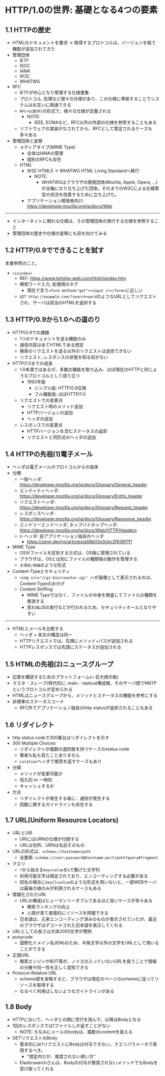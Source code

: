 # HTTP/1.0の世界: 基礎となる4つの要素

## 1.1 HTTPの歴史

- HTMLのドキュメントを要求 -> 取得するプロトコルは、バージョンを経て機能が追加されてきた
- 管理団体
  - IETF
  - ISOC
  - IANA
  - W3C
  - WHATWG
- RFC
  - IETFが中心となり管理する仕様書集
  - プロトコル, 処理など様々な仕様があり、この仕様に準拠することでシステムはお互いに疎通できる
  - `RFC+${数字}`の形式で、様々な仕様が定義される
    - NOTE:
      - IEEE, ECMAなど、RFC以外の外部の仕様を参照することもある
  - ソフトウェアの実装がなされてから、RFCとして策定されるケースも多々ある
- 管理団体と変移
  - メディアタイプ(MIME Type)
    - 全体はIANAの管理
    - 個別のRFCも存在
  - HTML
    - W3C HTML5 -> WHATWG HTML Living Standardへ移行
      - NOTE:
        - WHATWGはブラウザの開発団体(Mozilla, Apple, Opera, ...)が主軸になり立ち上げた団体。それまでのW3Cによる仕様策定の状況を改善するために立ち上げた。
    - アプリケーション開発者向け: https://developer.mozilla.org/ja/docs/Web

---

- インターネットに関わる仕様は、その管理団体の発行する仕様を参照すること
- 管理団体の歴史や仕様の変移にも目を向けてみる

## 1.2 HTTP/0.9でできることを試す

本書参照のこと。

- `<isindex>`
  - REF: https://www.tohoho-web.com/html/isindex.htm
  - 検索ワード入力, 処理用のタグ
    - 現在で言う`<form method="get"><input /></form>`に近しい
  - `GET http://example.com/?search+word`のようなURLとしてリクエストされ、サーバは該当のHTMLを返却する

## 1.3 HTTP/0.9から1.0への道のり

- HTTP/0.9での課題
  - 1つのドキュメントを送る機能のみ
  - 通信内容は全てHTMLである想定
  - 検索のリクエストを送る以外のリクエストは送信できない
  - リクエスト, レスポンスの状態を知る術がない
- HTTP/1.0までの成長
  - 1.0未満ではあるが、多数の機能を取り込み、ほぼ現在のHTTPと同じようなプロトコルとして成り立つ
    - 1992年版
      - シンプル版: HTTP/0.9互換
      - フル機能版: ほぼHTTP/1.0
  - リクエストでの変更点
    - リクエスト時のメソッド追加
    - HTTPバージョンの追加
    - ヘッダの追加
  - レスポンスでの変更点
    - HTTPバージョンを含むステータスの返却
    - リクエストと同形式のヘッダの追加

## 1.4 HTTPの先祖(1)電子メール

- ヘッダは電子メールのプロトコルからの由来
- 分類
  - 一般ヘッダ: https://developer.mozilla.org/ja/docs/Glossary/General_header
  - エンティティヘッダ: https://developer.mozilla.org/ja/docs/Glossary/Entity_header
  - リクエストヘッダ: https://developer.mozilla.org/ja/docs/Glossary/Request_header
  - レスポンスヘッダ: https://developer.mozilla.org/ja/docs/Glossary/Response_header
  - エンドツーエンドヘッダ, ホップバイホップヘッダ: https://developer.mozilla.org/ja/docs/Web/HTTP/Headers
  - `X-`ヘッダ: 自アプリケーション独自のヘッダ
    - https://zenn.dev/ys/articles/a58b02e3cbc2f839f7f1
- MIME Type
  - OSがファイルを区別する方式は、OS毎に管理されている
  - ブラウザは、OSとは別にファイルの種類毎の動作を管理する
  - `大項目/詳細`のような形式
- Content-Typeとセキュリティ
  - `<img src="/cgi-bin/counter.cgi" />`が画像として表示されるのは、Content-Typeのおかげ
  - Content Sniffing
    - MIME Typeではなく、ファイルの中身を検査してファイルの種類を推測する
    - 思わぬJSの実行などが行われるため、セキュリティホールとなりやすい

---

- HTMLとメールを比較する
  - ヘッダ + 本文の構造は同一
  - HTTPリクエストでは、先頭にメソッド+パスが追加される
  - HTTPレスポンスでは先頭にステータスが追加される

## 1.5 HTMLの先祖(2)ニュースグループ

- 記事を購読するためのプラットフォーム(= 巨大掲示板)
- マスタ - スレーブ(時代的に: main - replica)構成隣、そのサーバ間でNNTPというプロトコルが定められる
- HTMLはニュースグループから、メソッドとステータスの機能を参考にする
- 非標準のステータスコード
  - RFC外でアプリケーション独自のhttp statusが返却されることもある

## 1.6 リダイレクト

- http status codeで300番台はリダイレクトを示す
- 300 Multiple Choices
  - リダイレクトが複数の選択肢を持つケースのstatus code
  - 筆者も私も見たことありません
  - `Location`ヘッダで推奨を返すケースもあり
- 分類
  - メソッドが変更可能か
  - 恒久的 or 一時的
  - キャッシュするか
- 欠点
  - リダイレクトが発生する毎に、通信が発生する
  - 回数に関するガイドラインも存在する

## 1.7 URL(Uniform Resource Locators)

- URLとURI
  - URIにはURNの仕様が付随する
  - URLは住所、URNは名前そのもの
- URLの形式は、`schema://hostname/path`
  - 全要素: `schema://user:password@hostname:port/path?query#fragment`
- クエリ
  - `?`から始まる`key=value`を`&`で繋げた文字列
  - 利用可能文字は限定されており、エンコーディングする必要がある
  - 同名の場合に`key[]=value`のような形式を用いないと、一部WEBサーバは最後の値のみが利用されるケースもある
- 情報化されたURL
  - URLの構成はヒューマンリーダブルであるほど良いケースが多々ある
    - 検索ランキングの向上
    - 人間が見て直感的にリソースを把握できる
  - 日本語は、元来エンコーディング済みのものが表示されていたが、最近のブラウザはデコードされた日本語を表示してくれる
- URLとしての長さは大体2000文字が慣例
- punycode
  - 国際化ドメイン名(IDN)のため、半角文字以外の文字をURLとして用いることができる
- 正規URL
  - 検索エンジンやBOT等が、ノイズの入っていないURLを扱うことで情報の分散や同一性を正しく認知できる
- Protocol-Relative URL
  - scheme部を省略すると、ブラウザは現在のページのschemeに従ってリソースを取得する
  - なるべく利用はしないようなガイドラインがある

## 1.8 Body

- HTTPにおいて、ヘッダとの間に空行を挟んで、以降はBodyとなる
- 1回のレスポンスでは1ファイルしか返すことがない
  - NOTE: ちなみにメールのbodyは、複数のcontentを扱える
- GETリクエストのBody
  - 基本的に`GET`リクエストにBodyは付与できない。クエリパラメータで表現するべき。
    - "想定内だが、推奨されない使い方"
  - Elasticsearchさんは、Bodyの付与が推奨されないメソッドでもBodyを受け取ってくれる
